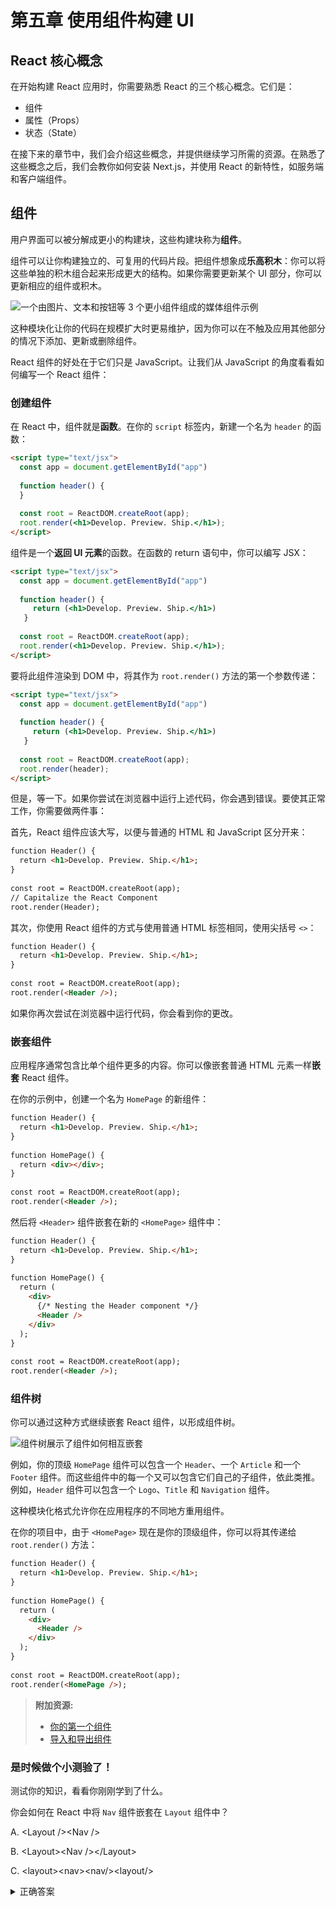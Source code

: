 # 第五章 使用组件构建 UI

<!-- ## React core concepts -->

## React 核心概念

<!-- There are three core concepts of React that you'll need to be familiar with to start building React applications. These are: -->

在开始构建 React 应用时，你需要熟悉 React 的三个核心概念。它们是：

<!--
- Components
- Props
- State
-->

- 组件
- 属性（Props）
- 状态（State）

<!-- In the next chapters, we will go through these concepts and provide resources where you can continue learning them. After you're familiar with these concepts, we'll then show you how to install Next.js and use newer React features such as Server and Client Components. -->

在接下来的章节中，我们会介绍这些概念，并提供继续学习所需的资源。在熟悉了这些概念之后，我们会教你如何安装 Next.js，并使用 React 的新特性，如服务端和客户端组件。

<!-- ## Components -->

## 组件

<!-- User interfaces can be broken down into smaller building blocks called **components**. -->

用户界面可以被分解成更小的构建块，这些构建块称为**组件**。

<!-- Components allow you to build self-contained, reusable snippets of code. If you think of components as **LEGO bricks**, you can take these individual bricks and combine them together to form larger structures. If you need to update a piece of the UI, you can update the specific component or brick. -->

组件可以让你构建独立的、可复用的代码片段。把组件想象成**乐高积木**：你可以将这些单独的积木组合起来形成更大的结构。如果你需要更新某个 UI 部分，你可以更新相应的组件或积木。

![一个由图片、文本和按钮等 3 个更小组件组成的媒体组件示例](https://nextjs.org/_next/image?url=%2Flearn%2Flight%2Flearn-components.png&w=3840&q=75)

<!-- This modularity allows your code to be more maintainable as it grows because you can add, update, and delete components without touching the rest of our application. -->

这种模块化让你的代码在规模扩大时更易维护，因为你可以在不触及应用其他部分的情况下添加、更新或删除组件。

<!-- The nice thing about React components is that they are just JavaScript. Let's see how you can write a React component, from a JavaScript perspective: -->

React 组件的好处在于它们只是 JavaScript。让我们从 JavaScript 的角度看看如何编写一个 React 组件：

<!-- ### Creating components -->

### 创建组件

<!-- In React, components are **functions.** Inside your `script` tag, create a new function called `header`: -->

在 React 中，组件就是**函数**。在你的 `script` 标签内，新建一个名为 `header` 的函数：

```html
<script type="text/jsx">
  const app = document.getElementById("app")
 
  function header() {
  }
 
  const root = ReactDOM.createRoot(app);
  root.render(<h1>Develop. Preview. Ship.</h1>);
</script>
```

<!-- A component is a function that **returns UI elements**. Inside the return statement of the function, you can write JSX: -->

组件是一个**返回 UI 元素**的函数。在函数的 return 语句中，你可以编写 JSX：

```html
<script type="text/jsx">
  const app = document.getElementById("app")
 
  function header() {
     return (<h1>Develop. Preview. Ship.</h1>)
   }
 
  const root = ReactDOM.createRoot(app);
  root.render(<h1>Develop. Preview. Ship.</h1>);
</script>
```

<!-- To render this component to the DOM, pass it as the first argument in the `root.render()` method: -->

要将此组件渲染到 DOM 中，将其作为 `root.render()` 方法的第一个参数传递：

```html
<script type="text/jsx">
  const app = document.getElementById("app")
 
  function header() {
     return (<h1>Develop. Preview. Ship.</h1>)
   }
 
  const root = ReactDOM.createRoot(app);
  root.render(header);
</script>
```

<!-- But, wait a second. If you try to run the code above in your browser, you'll get an error. To get this to work, there are two things you have to do: -->

但是，等一下。如果你尝试在浏览器中运行上述代码，你会遇到错误。要使其正常工作，你需要做两件事：

<!-- First, React components should be capitalized to distinguish them from plain HTML and JavaScript: -->

首先，React 组件应该大写，以便与普通的 HTML 和 JavaScript 区分开来：

```html
function Header() {
  return <h1>Develop. Preview. Ship.</h1>;
}
 
const root = ReactDOM.createRoot(app);
// Capitalize the React Component
root.render(Header);
```

<!-- Second, you use React components the same way you'd use regular HTML tags, with angle brackets `<>`: -->

其次，你使用 React 组件的方式与使用普通 HTML 标签相同，使用尖括号 `<>`：

```html
function Header() {
  return <h1>Develop. Preview. Ship.</h1>;
}
 
const root = ReactDOM.createRoot(app);
root.render(<Header />);
```

<!-- If you try to run the code in your browser again, you'll see your changes. -->

如果你再次尝试在浏览器中运行代码，你会看到你的更改。

<!-- ### Nesting components -->

### 嵌套组件

<!-- Applications usually include more content than a single component. You can **nest** React components inside each other like you would regular HTML elements. -->

应用程序通常包含比单个组件更多的内容。你可以像嵌套普通 HTML 元素一样**嵌套** React 组件。

<!-- In your example, create a new component called `HomePage`: -->

在你的示例中，创建一个名为 `HomePage` 的新组件：

```html
function Header() {
  return <h1>Develop. Preview. Ship.</h1>;
}
 
function HomePage() {
  return <div></div>;
}
 
const root = ReactDOM.createRoot(app);
root.render(<Header />);
```

<!-- Then nest the `<Header>` component inside the new `<HomePage>`component: -->

然后将 `<Header>` 组件嵌套在新的 `<HomePage>` 组件中：

```html
function Header() {
  return <h1>Develop. Preview. Ship.</h1>;
}
 
function HomePage() {
  return (
    <div>
      {/* Nesting the Header component */}
      <Header />
    </div>
  );
}
 
const root = ReactDOM.createRoot(app);
root.render(<Header />);
```

<!-- ### Component trees -->

### 组件树

<!-- You can keep nesting React components this way to form component trees. -->

你可以通过这种方式继续嵌套 React 组件，以形成组件树。

![组件树展示了组件如何相互嵌套](https://nextjs.org/_next/image?url=%2Flearn%2Flight%2Flearn-component-tree.png&w=3840&q=75)

<!-- For example, your top-level `HomePage` component could hold a `Header`, an `Article`, and a `Footer` Component. And each of those components could in turn have their own child components and so on. For example, the `Header` component could contain a `Logo`, `Title` and `Navigation` component. -->

例如，你的顶级 `HomePage` 组件可以包含一个 `Header`、一个 `Article` 和一个 `Footer` 组件。而这些组件中的每一个又可以包含它们自己的子组件，依此类推。例如，`Header` 组件可以包含一个 `Logo`、`Title` 和 `Navigation` 组件。

<!-- This modular format allows you to reuse components in different places inside your app. -->

这种模块化格式允许你在应用程序的不同地方重用组件。

<!-- In your project, since `<HomePage>` is now your top-level component, you can pass it to the `root.render()` method: -->

在你的项目中，由于 `<HomePage>` 现在是你的顶级组件，你可以将其传递给 `root.render()` 方法：

```html
function Header() {
  return <h1>Develop. Preview. Ship.</h1>;
}
 
function HomePage() {
  return (
    <div>
      <Header />
    </div>
  );
}
 
const root = ReactDOM.createRoot(app);
root.render(<HomePage />);
```

<!--
> **Additional Resources:**
> 
> - [Your first component](https://react.dev/learn/your-first-component)
> - [Importing and exporting components](https://react.dev/learn/importing-and-exporting-components)
-->

> **附加资源:**
>
> - [你的第一个组件](https://react.dev/learn/your-first-component)
> - [导入和导出组件](https://react.dev/learn/importing-and-exporting-components)

<!-- ### It’s time to take a quiz! -->

### 是时候做个小测验了！

<!-- Test your knowledge and see what you’ve just learned. -->

测试你的知识，看看你刚刚学到了什么。

<!-- How would you nest a \`Nav\` component inside a \`Layout\` component in React? -->

你会如何在 React 中将 `Nav` 组件嵌套在 `Layout` 组件中？

A. \<Layout />\<Nav />

B. \<Layout>\<Nav />\</Layout>

C. \<layout>\<nav>\<nav/>\<layout/>

<!-- In React, you can nest components inside each other, forming a component tree. -->

<details>
  <summary>正确答案</summary>
  B。在 React 中，你可以将组件相互嵌套，形成组件树。
</details>
